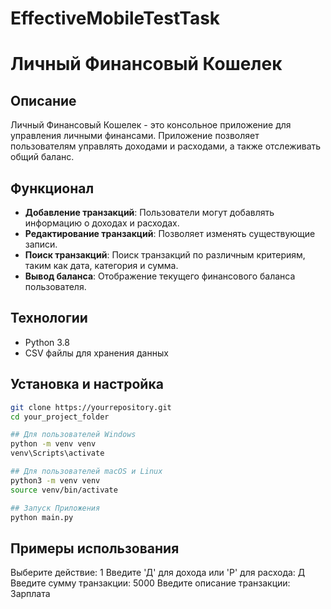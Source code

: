 # EffectiveMobileTestTask
# Личный Финансовый Кошелек

## Описание
Личный Финансовый Кошелек - это консольное приложение для управления личными финансами. Приложение позволяет пользователям управлять доходами и расходами, а также отслеживать общий баланс.

## Функционал
- **Добавление транзакций**: Пользователи могут добавлять информацию о доходах и расходах.
- **Редактирование транзакций**: Позволяет изменять существующие записи.
- **Поиск транзакций**: Поиск транзакций по различным критериям, таким как дата, категория и сумма.
- **Вывод баланса**: Отображение текущего финансового баланса пользователя.

## Технологии
- Python 3.8
- CSV файлы для хранения данных

## Установка и настройка
```bash
git clone https://yourrepository.git
cd your_project_folder

## Для пользователей Windows
python -m venv venv
venv\Scripts\activate

## Для пользователей macOS и Linux
python3 -m venv venv
source venv/bin/activate

## Запуск Приложения 
python main.py
```
## Примеры использования
Выберите действие: 1
Введите 'Д' для дохода или 'Р' для расхода: Д
Введите сумму транзакции: 5000
Введите описание транзакции: Зарплата
